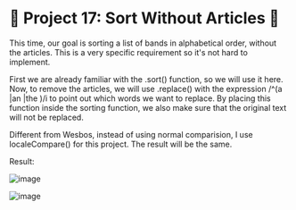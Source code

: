 
# 🎯 Project 17: Sort Without Articles 🥁

This time, our goal is sorting a list of bands in alphabetical order, without the articles. This is a very specific requirement so it's not hard to implement. 

First we are already familiar with the .sort() function, so we will use it here. Now, to remove the articles, we will use .replace() with the expression /^(a |an |the )/i to point out which words we want to replace. By placing this function inside the sorting function, we also make sure that the original text will not be replaced. 

Different from Wesbos, instead of using normal comparision, I use localeCompare() for this project. The result will be the same.

Result:

![image](https://github.com/user-attachments/assets/bf40033a-1f9d-4f53-98d0-3ee36f60220e)

![image](https://github.com/user-attachments/assets/a40b612f-2bb4-4b6c-affb-07ff685f892d)
